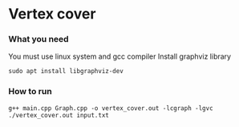 # Vertex cover

### What you need
You must use linux system and gcc compiler
Install graphviz library
```
sudo apt install libgraphviz-dev
```
### How to run
```
g++ main.cpp Graph.cpp -o vertex_cover.out -lcgraph -lgvc
./vertex_cover.out input.txt
```
